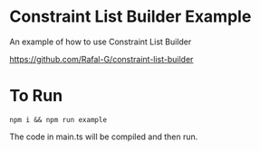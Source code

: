 # Constraint List Builder Example
An example of how to use Constraint List Builder

https://github.com/Rafal-G/constraint-list-builder

# To Run
```
npm i && npm run example
```

The code in main.ts will be compiled and then run.